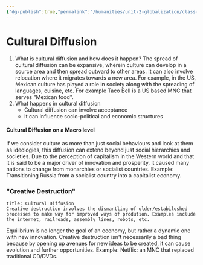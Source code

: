 ```yaml
---
{"dg-publish":true,"permalink":"/humanities/unit-2-globalization/class-notes/12-cultural-diffusion/","dgHomeLink":true,"dgPassFrontmatter":false,"dgShowLocalGraph":true}
---
```


# Cultural Diffusion 
1) What is cultural diffusion and how does it happen?
	The spread of cultural diffusion can be expansive, wherein culture can develop in a source area and then spread outward to other areas. It can also involve relocation where it migrates towards a new area. For example, in the US, Mexican culture has played a role in society along with the spreading of languages, cuisine, etc. For example Taco Bell is a US based MNC that serves "Mexican food". 
2) What happens in cultural diffusion
	- Cultural diffusion can involve acceptance
	- It can influence socio-political and economic structures 

#### Cultural Diffusion on a Macro level
If we consider culture as more than just social behaviours and look at them as ideologies, this diffusion can extend beyond just social hierarchies and societies. Due to the perception of capitalism in the Western world and that it is said to be a major driver of innovation and prosperity, it caused many nations to change from monarchies or socialist countries. 
Example: Transitioning Russia from a socialist country into a capitalist economy. 

### "Creative Destruction"
```ad-summary
title: Cultural Diffusion
Creative destruction involves the dismantling of older/estabiloshed processes to make way for improved ways of prodution. Examples include the internet, railroads, assembly lines, robots, etc.

```
Equilibrium is no longer the goal of an economy, but rather a dynamic one with new innovation. Creative destruction isn't necessarily a bad thing because by opening up avenues for new ideas to be created, it can cause evolution and further opportunities. 
Example: Netflix: an MNC that replaced traditional CD/DVDs. 
